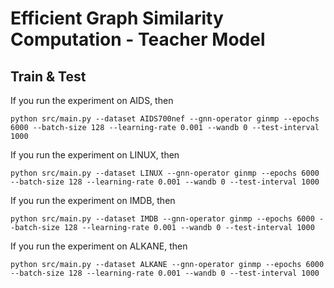 # Efficient Graph Similarity Computation - Teacher Model

<!-- ![EGSC-T](../Figs/Teacher-Net.png) -->

## Train & Test
If you run the experiment on AIDS, then
```
python src/main.py --dataset AIDS700nef --gnn-operator ginmp --epochs 6000 --batch-size 128 --learning-rate 0.001 --wandb 0 --test-interval 1000
```
If you run the experiment on LINUX, then
```
python src/main.py --dataset LINUX --gnn-operator ginmp --epochs 6000 --batch-size 128 --learning-rate 0.001 --wandb 0 --test-interval 1000
```
If you run the experiment on IMDB, then
```
python src/main.py --dataset IMDB --gnn-operator ginmp --epochs 6000 --batch-size 128 --learning-rate 0.001 --wandb 0 --test-interval 1000
```
If you run the experiment on ALKANE, then
```
python src/main.py --dataset ALKANE --gnn-operator ginmp --epochs 6000 --batch-size 128 --learning-rate 0.001 --wandb 0 --test-interval 1000
```
